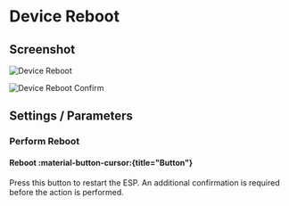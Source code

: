 # Device Reboot

## Screenshot

![Device Reboot](../../assets/images/screenshots/device_reboot.png)

![Device Reboot Confirm](../../assets/images/screenshots/device_reboot_confirm.png)

## Settings / Parameters

### Perform Reboot

#### Reboot :material-button-cursor:{title="Button"}

Press this button to restart the ESP. An additional confirmation is required before the action is performed.
